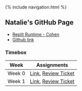 {% include navigation.html %}

## Natalie's GitHub Page

- [Replit Runtime - Cohen](https://replit.com/@NatalieCohen/nataliecohengithubio-4#.replit)
- [Github link](https://replit.com/@NatalieCohen/nataliecohengithubio-5?v=1)



### Timebox 

|Week|Assignments|
|--------|---------|
|Week 0| [Link](https://nataliecohen.github.io/week0), [Review Ticket](https://github.com/nataliecohen/nataliecohen.github.io/issues/1)
|Week 1| [Link](https://nataliecohen.github.io/week1), [Review Ticket](https://github.com/nataliecohen/nataliecohen.github.io/issues/2)






